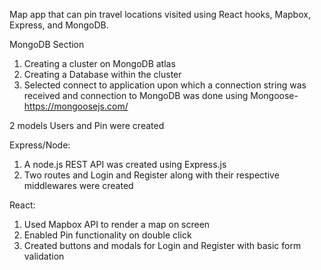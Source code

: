 Map app that can pin travel locations visited using React hooks, Mapbox, Express, and MongoDB.

MongoDB Section

1. Creating a cluster on MongoDB atlas
2. Creating a Database within the cluster
3. Selected connect to application upon which a connection string was received and connection to MongoDB was done using Mongoose- https://mongoosejs.com/

2 models Users and Pin were created

Express/Node:

1. A node.js REST API was created using Express.js
2. Two routes and Login and Register along with their respective middlewares were created

React:

1. Used Mapbox API to render a map on screen
2. Enabled Pin functionality on double click
3. Created buttons and modals for Login and Register with basic form validation
